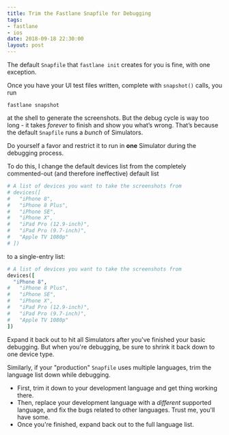 ```yaml
---
title: Trim the Fastlane Snapfile for Debugging
tags:
- fastlane
- ios
date: 2018-09-18 22:30:00
layout: post
---
```

The default `Snapfile` that `fastlane init` creates for you is fine, with one exception.

Once you have your UI test files written, complete with `snapshot()` calls, you run

`fastlane snapshot`

at the shell to generate the screenshots. But the debug cycle is way too long - it takes _forever_ to finish and show you what’s wrong. That’s because the default `Snapfile` runs a _bunch_ of Simulators.

Do yourself a favor and restrict it to run in **one** Simulator during the debugging process.

To do this, I change the default devices list from the completely commented-out (and therefore ineffective) default list

```ruby
# A list of devices you want to take the screenshots from
# devices([
#   "iPhone 8",
#   "iPhone 8 Plus",
#   "iPhone SE",
#   "iPhone X",
#   "iPad Pro (12.9-inch)",
#   "iPad Pro (9.7-inch)",
#   "Apple TV 1080p"
# ])
```

to a single-entry list:

```ruby
# A list of devices you want to take the screenshots from
devices([
  "iPhone 8",
#   "iPhone 8 Plus",
#   "iPhone SE",
#   "iPhone X",
#   "iPad Pro (12.9-inch)",
#   "iPad Pro (9.7-inch)",
#   "Apple TV 1080p"
])
```

Expand it back out to hit all Simulators after you've finished your basic debugging. But when you're debugging, be sure to shrink it back down to one device type.

Similarly, if your "production" `Snapfile` uses multiple languages, trim the language list down while debugging.

* First, trim it down to your development language and get thing working there.
* Then, replace your development language with a *different* supported language, and fix the bugs related to other languages. Trust me, you'll have some.
* Once you're finished, expand back out to the full language list.
